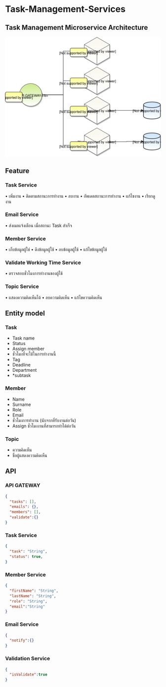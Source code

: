 # Task-Management-Services

## Task Management Microservice Architecture
<img src="Task Management Microservice Architecture.svg">

## Feature
### Task Service
•	เพิ่มงาน
•	ติดตามสถานะการทำงาน
•	ลบงาน
•	อัพเดตสถานะการทำงาน
•	แก้ไขงาน
•	เรียกดูงาน

### Email Service 
•	ส่งเมลแจ้งเตือน เมื่อสถานะ Task สำเร็จ

### Member Service
•	เก็บข้อมูลผู้ใช่
•	ดึงข้อมูลผู้ใช้
•	ลบข้อมูลผู้ใช้
•	แก้ไขข้อมูลผู้ใช้

### Validate Working Time Service
•	ตรวจสอบชั่วโมงการทำงานของผู้ใช้

### Topic Service
•	แสดงความคิดเห็นได้
•	ลบความคิดเห็น
•	แก้ไขความคิดเห็น

## Entity model
### Task
-	Task name 
-	Status
-	Assign member
-	ชั่วโมงที่จะใช้ในการทำงานนี้
-	Tag
-	Deadline
-	Department
-	*subtask

### Member
-	Name
-	Surname
-	Role
-	Email
-	ชั่วโมงการทำงาน (นับจากที่รับงานต่อวัน)
-	Assign ชั่วโมงงานที่สามารถทำได้ต่อวัน
### Topic
-	ความคิดเห็น
-	ชื่อผู้แสดงความคิดเห็น


## API
### API GATEWAY

```json
{
  "tasks": [],
  "emails": {},
  "members": [],
  "validate":{}
}
```


### Task Service

```json
{
  "task": "String",
  "status": true,
}
```

### Member Service

```json
{
  "firstName": "String",
  "lastName": "String",
  "role": "String",
  "email":"String"
}
```
### Email Service

```json
{
  "notify":{}
}
```

### Validation Service

```json
{
  "isValidate":true
}
```
